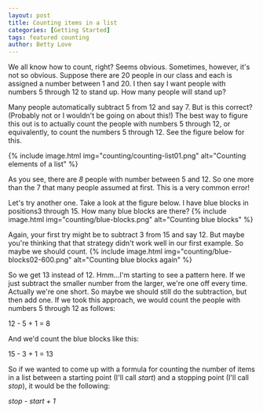 ```yaml
---
layout: post
title: Counting items in a list
categories: [Getting Started]
tags: featured counting
author: Betty Love
---
```


<!-- #### Topics on this page
{:.no_toc}
* TOC
{:toc} -->

We all know how to count, right?  Seems obvious.  Sometimes, however, it's not so obvious. Suppose there are 20 people in our class and each is assigned a number between 1 and 20.  I then say I want people with numbers 5 through 12 to stand up.  How many people will stand up?

Many people automatically subtract 5 from 12 and say 7.  But is this correct?  (Probably not or I wouldn't be going on about this!) The best way to figure this out is to actually count the people with numbers 5 through 12, or equivalently, to count the numbers 5 through 12.  See the figure below for this.

{% include image.html img="counting/counting-list01.png"  alt="Counting elements of a list" %}

As you see, there are *8* people with number between 5 and 12.  So one more than the 7 that many people assumed at first.  This is a very common error!

Let's try another one. Take a look at the figure below. I have blue blocks in positions3 through 15.  How many blue blocks are there?
{% include image.html img="counting/blue-blocks.png"  alt="Counting blue blocks" %}

Again, your first try might be to subtract 3 from 15 and say 12.  But maybe you're thinking that that strategy didn't work well in our first example.  So maybe we should count.
{% include image.html img="counting/blue-blocks02-600.png"  alt="Counting blue blocks again" %}

So we get 13 instead of 12.  Hmm...I'm starting to see a pattern here.  If we just subtract the smaller number from the larger, we're one off every time.  Actually we're one short.  So maybe we should still do the subtraction, but then add one.  If we took this approach,  we would count the people with numbers 5 through 12 as follows:

12 - 5 + 1 = 8


And we'd count the blue blocks like this:

15 - 3 + 1 = 13


So if we wanted to come up with a formula for counting the number of items in a list between a starting point (I'll call *start*) and a stopping point (I'll call *stop*), it would be the following:

*stop - start + 1*
